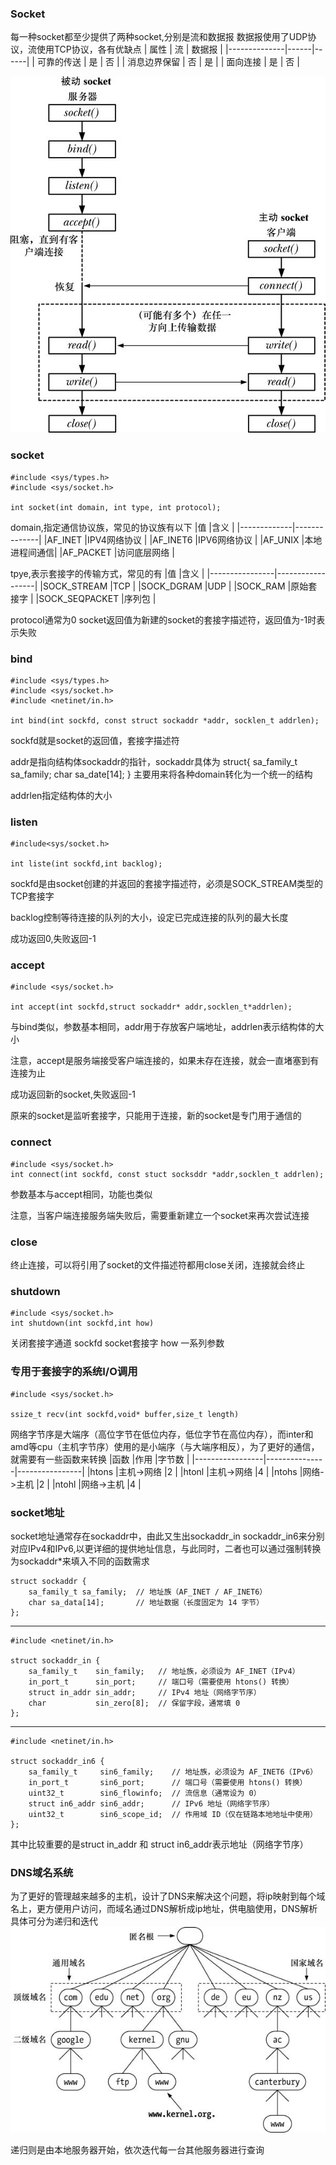 ### Socket
每一种socket都至少提供了两种socket,分别是流和数据报
数据报使用了UDP协议，流使用TCP协议，各有优缺点
| 属性           | 流     | 数据报 |
|--------------|------|------|
| 可靠的传送   | 是   | 否   |
| 消息边界保留 | 否   | 是   |
| 面向连接     | 是   | 否   |

![工作流程](./1.png)

### socket
    #include <sys/types.h>
    #include <sys/socket.h>

    int socket(int domain, int type, int protocol);
domain,指定通信协议族，常见的协议族有以下
|值           |含义          |
|-------------|--------------|
|AF_INET      |IPV4网络协议  |
|AF_INET6     |IPV6网络协议  |
|AF_UNIX      |本地进程间通信|
|AF_PACKET    |访问底层网络  |

tpye,表示套接字的传输方式，常见的有
|值              |含义              |
|----------------|------------------|
|SOCK_STREAM     |TCP               |
|SOCK_DGRAM      |UDP               |
|SOCK_RAM        |原始套接字        |
|SOCK_SEQPACKET  |序列包            |

protocol通常为0
socket返回值为新建的socket的套接字描述符，返回值为-1时表示失败
### bind
    #include <sys/types.h>
    #include <sys/socket.h>
    #include <netinet/in.h>

    int bind(int sockfd, const struct sockaddr *addr, socklen_t addrlen);
sockfd就是socket的返回值，套接字描述符

addr是指向结构体sockaddr的指针，sockaddr具体为
    struct{
        sa_family_t sa_family;
        char sa_date[14];
    }
主要用来将各种domain转化为一个统一的结构

addrlen指定结构体的大小

### listen
    #include<sys/socket.h>

    int liste(int sockfd,int backlog);
sockfd是由socket创建的并返回的套接字描述符，必须是SOCK_STREAM类型的TCP套接字

backlog控制等待连接的队列的大小，设定已完成连接的队列的最大长度

成功返回0,失败返回-1

### accept
    #include <sys/socket.h>

    int accept(int sockfd,struct sockaddr* addr,socklen_t*addrlen);
与bind类似，参数基本相同，addr用于存放客户端地址，addrlen表示结构体的大小

注意，accept是服务端接受客户端连接的，如果未存在连接，就会一直堵塞到有连接为止

成功返回新的socket,失败返回-1

原来的socket是监听套接字，只能用于连接，新的socket是专门用于通信的

### connect
    #include <sys/socket.h>
    int connect(int sockfd, const stuct socksddr *addr,socklen_t addrlen);
参数基本与accept相同，功能也类似

注意，当客户端连接服务端失败后，需要重新建立一个socket来再次尝试连接

### close
终止连接，可以将引用了socket的文件描述符都用close关闭，连接就会终止

### shutdown
    #include <sys/socket.h>
    int shutdown(int sockfd,int how)
关闭套接字通道
sockfd socket套接字
how 一系列参数

### 专用于套接字的系统I/O调用
    #include <sys/socket.h>

    ssize_t recv(int sockfd,void* buffer,size_t length)

网络字节序是大端序（高位字节在低位内存，低位字节在高位内存），而inter和amd等cpu（主机字节序）使用的是小端序（与大端序相反），为了更好的通信，就需要有一些函数来转换
|函数             |作用           |字节数          |
|-----------------|---------------|----------------|
|htons            |主机->网络     |2               |
|htonl            |主机->网络     |4               |
|ntohs            |网络->主机     |2               |
|ntohl            |网络->主机     |4               |

### socket地址
socket地址通常存在sockaddr中，由此又生出sockaddr_in sockaddr_in6来分别对应IPv4和IPv6,以更详细的提供地址信息，与此同时，二者也可以通过强制转换为sockaddr*来填入不同的函数需求

    struct sockaddr {
        sa_family_t sa_family;  // 地址族（AF_INET / AF_INET6）
        char sa_data[14];       // 地址数据（长度固定为 14 字节）
    };
***
    #include <netinet/in.h>

    struct sockaddr_in {
        sa_family_t    sin_family;   // 地址族，必须设为 AF_INET（IPv4）
        in_port_t      sin_port;     // 端口号（需要使用 htons() 转换）
        struct in_addr sin_addr;     // IPv4 地址（网络字节序）
        char           sin_zero[8];  // 保留字段，通常填 0
    };
***
    #include <netinet/in.h>

    struct sockaddr_in6 {
        sa_family_t     sin6_family;    // 地址族，必须设为 AF_INET6（IPv6）
        in_port_t       sin6_port;      // 端口号（需要使用 htons() 转换）
        uint32_t        sin6_flowinfo;  // 流信息（通常设为 0）
        struct in6_addr sin6_addr;      // IPv6 地址（网络字节序）
        uint32_t        sin6_scope_id;  // 作用域 ID（仅在链路本地地址中使用）
    };
其中比较重要的是struct in_addr 和 struct in6_addr表示地址（网络字节序）

### DNS域名系统
为了更好的管理越来越多的主机，设计了DNS来解决这个问题，将ip映射到每个域名上，更方便用户访问，而域名通过DNS解析成ip地址，供电脑使用，DNS解析具体可分为递归和迭代
![迭代](2.png)

递归则是由本地服务器开始，依次迭代每一台其他服务器进行查询
